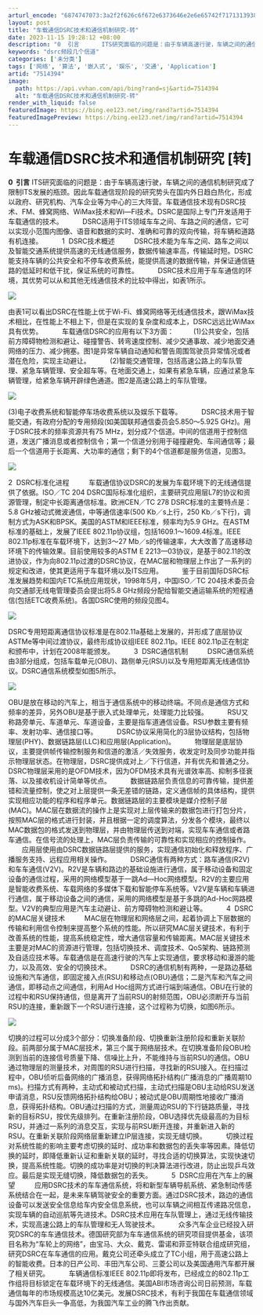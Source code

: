 ```yaml
---
arturl_encode: "6874747073:3a2f2f626c6f672e6373646e2e6e65742f7171313938373932:342f61727469636c652f64657461696c732f37353134333934"
layout: post
title: "车载通信DSRC技术和通信机制研究-转"
date: 2023-11-15 19:28:12 +08:00
description: "0  引言   　　ITS研究面临的问题是：由于车辆高速行驶，车辆之间的通信机制研究成了限制ITS发"
keywords: "dsrc频段几个信道"
categories: ['未分类']
tags: ['网络', '算法', '嵌入式', '娱乐', '交通', 'Application']
artid: "7514394"
image:
  path: https://api.vvhan.com/api/bing?rand=sj&artid=7514394
  alt: "车载通信DSRC技术和通信机制研究-转"
render_with_liquid: false
featuredImage: https://bing.ee123.net/img/rand?artid=7514394
featuredImagePreview: https://bing.ee123.net/img/rand?artid=7514394
---
```


# 车载通信DSRC技术和通信机制研究 [转]

**0  引言**
ITS研究面临的问题是：由于车辆高速行驶，车辆之间的通信机制研究成了限制ITS发展的瓶颈。因此车载通信现阶段的研究势头在国内外日趋白热化，形成以政府、研究机构、汽车企业等为中心的三大阵营。车载通信技术现有DSRC技术、FM、蜂窝网络、WiMax技术和Wi—Fi技术。DSRC是国际上专门开发适用于车载通信的技术。   　　DSRC适用于ITS领域车车之间、车路之间的通信，它可以实现小范围内图像、语音和数据的实时、准确和可靠的双向传输，将车辆和道路有机连接。   　　1  DSRC技术概述   　　DSRC技术能为车车之间、路车之间以及智能交通系统提供高速的无线通信服务，数据传输速率高，传输延时短。DSRC能支持车辆的公共安全和不停车收费系统，能提供高速的数据传输，并保证通信链路的低延时和低干扰，保证系统的可靠性。   　　DSRC技术应用于车车通信的环境，其优势可以从和其他无线通信技术的比较中得出，如表1所示。

![](http://www.autoinfo.gov.cn/autoinfo_cn/rootimages/2007/09/05/1188558955208087-1188558955212341.jpg)

由表1可以看出DSRC在性能上优于Wi-Fi、蜂窝网络等无线通信技术，跟WiMax技术相比，在性能上不相上下，但是在实现的复杂度和成本上，DSRC远远比WiMax具有优势。   　　车载通信DSRC的应用有以下3方面：   　　(1)公共安全，包括前方障碍物检测和避让、碰撞警告、转弯速度控制、减少交通事故、减少地面交通网络的压力、减少拥塞。图1是异常车辆自动通知和警告周围驾驶员异常情况或者潜在危险，实现主动避让。   　　(2)智能交通管理，包括高速公路上的车队管理、紧急车辆管理、安全超车等。在地面交通上，如果有紧急车辆，应通过紧急车辆管理，给紧急车辆开辟绿色通道。图2是高速公路上的车队管理。

![](http://www.autoinfo.gov.cn/autoinfo_cn/rootimages/2007/09/05/1188558955208087-1188558955213695.jpg)

(3)电子收费系统和智能停车场收费系统以及娱乐下载等。   　　DSRC技术用于智能交通，有政府分配的专用频段(如美国联邦通信委员会5.850～5.925 GHz)。用于DSRC技术的频率资源共有75 MHz，划分成7个信道。中间的信道用于控制信道，发送广播消息或者控制信令；第一个信道分别用于碰撞避免、车间通信等；最后一个信道用于长距离、大功率的通信；剩下的4个信道都是服务信道，见图3。

![](http://www.autoinfo.gov.cn/autoinfo_cn/rootimages/2007/09/05/1188558955208087-1188558955214212.jpg)

2  DSRC标准化进程   　　车载通信协议DSRC的发展为车载环境下的无线通信提供了依据。ISO／TC 204 DSRC国际标准化组织，主要研究应用层L7的协议和资源管理，制定中长距离通信标准。欧洲CEN／TC 278 DSRC标准的主要特点是：5.8 GHz被动式微波通信，中等通信速率(500 Kb／s上行，250 Kb／s下行)，调制方式为ASK和BPSK。美国的ASTM和IEEE标准，频率均为5.9 GHz。在ASTM标准的基础上，发展了IEEE 802.11p协议组，包括1609.1～1609.4标准。IEEE 802.11p标准在车载环境下，达到3～27 Mb／s的传输速率，大大改善了高速移动环境下的传输效果。目前使用较多的ASTM E 2213—03协议，是基于802.11的改进协议，作为向802.11p过渡的DSRC协议，在MAC层和物理层上作出了一系列的规定和改进，使其更适用于车载环境以及ITS应用。   　　鉴于目前国际DSRC标准发展趋势和国内ETC系统应用现状，1998年5月，中国ISO／TC 204技术委员会向交通部无线电管理委员会提出将5.8 GHz频段分配给智能交通运输系统的短程通信(包括ETC收费系统)。各国DSRC使用的频段见图4。

![](http://www.autoinfo.gov.cn/autoinfo_cn/rootimages/2007/09/05/1188558955208087-1188558955215021.jpg)

DSRC专用短距离通信协议标准是在802.11a基础上发展的，并形成了底层协议ASTMe等中间过渡协议，最终形成协议组IEEE 802.11p。IEEE 802.11p正在制定和颁布中，计划在2008年能颁发。   　　3  DSRC通信机制   　　DSRC通信系统由3部分组成，包括车载单元(OBU)、路侧单元(RSU)以及专用短距离无线通信协议。DSRC通信系统模型如图5所示。

![](http://www.autoinfo.gov.cn/autoinfo_cn/rootimages/2007/09/05/1188558955208087-1188558955216781.jpg)

OBU是放在移动的汽车上，相当于通信系统中的移动终端。不同点是通信方式和频率的差异，另外OBU是基于嵌入式处理单元，处理能力比较强。   　　RSU又称路旁单元、车道单元、车道设备，主要是指车道通信设备。RSU参数主要有频率、发射功率、通信接口等。   　　DSRC协议采用简化的3层协议结构，包括物理层(PHY)、数据链路层(LLC)和应用层(Application)。   　　物理层是底层协议，主要提供帧传输控制服务和信道的激活／失效服务，收发定时及同步功能并指示物理层状态。在物理层，DSRC提供成对上／下行信道，并有优先和普通之分。DSRC物理层采用的是OFDM技术，因为OFDM技术具有光谱效率高、抑制多径衰落、以及接收机设计简单等优点。   　　数据链路层负责信息的可靠传输，提供差错和流量控制，使之对上层提供一条无差错的链路，定义通信帧的具体结构，提供实现相应功能的程序和程序单元。数据链路层的主要模块是媒介控制子层(MAC)。MAC层在数据流的操作上是实现对上层传输来的数据包进行打包分片，按照MAC层的格式进行封装，并且根据一定的调度算法，分发各个模块，最终以MAC数据包的格式发送到物理层，并由物理层传送到对端，实现车车通信或者路车通信。在信号流的处理上，MAC层负责传输的可靠性和实现相应的控制操作。   　　应用层使用由DSRC数据链路层提供的服务，实现通信初始化和释放程序、广播服务支持、远程应用相关操作。   　　DSRC通信有两种方式：路车通信(R2V)和车车通信(V2V)。R2V是车辆和路边的基础设施进行通信，属于移动设备和固定设备的通信过程，采用的网络模型基于一跳Ad—Hoc网络模型。R2V的主要应用是智能收费系统、车载网络的多媒体下载和智能停车系统等。V2V是车辆和车辆进行通信，属于移动设备之间的通信，采用的网络模型是基于多跳的Ad-Hoc网路模型。V2V的典型应用是汽车主动避让、前方障碍物检测和避让等。   　　4  DSRC的MAC层关键技术   　　MAC层在物理层和网络层之间，起着协调上下层数据的传输和利用信令控制来提高整个系统的性能。所以研究MAC层关键技术，有利于改善系统的性能，提高系统稳定性，增大通信容量和传输距离。MAC层关键技术主要是对MAC的资源进行管理，包括切换技术、调度技术、QoS架构、链路预测及自适应技术等。车载通信是在高速行驶的汽车上实现通信，要求移动和漫游的能力，以及高效、安全的切换技术。   　　DSRC的通信机制有两种，一是路边基础设施和汽车通信，即固定接入点(RSU)和移动点(OBU)通信；二是汽车和汽车之间通信，即移动点之间通信，利用Ad Hoc组网方式进行端到端通信。OBU在行驶的过程中和RSU保持通信，但是离开了当前RSU的射频范围，OBU必须断开与当前RSU的连接，重新跟下一个RSU进行连接，这个过程称为切换，如图6所示。

![](http://www.autoinfo.gov.cn/autoinfo_cn/rootimages/2007/09/05/1188558955208087-1188558955218861.jpg)

切换的过程可以分成3个部分：切换准备阶段、切换重新注册阶段和重新关联阶段。前两部分属于MAC层技术，第三个属于网络层技术。在切换准备阶段OBU检测到当前的连接信号质量下降、信噪比上升，不能维持与当前RSU的通信。OBU通过物理层的测量技术，对周围的RSU进行扫描，寻找新的RSU接入。在扫描过程中，OBU侦听后备网络的广播消息，获得网络拓扑结构(广播消息的广播周期10 ms)。扫描方式有两种，主动式和被动式扫描，主动式扫描是OBU主动给RSU发送申请消息，RSU反馈网络拓扑结构给OBU；被动式是OBU周期性地接收广播消息，获得拓扑结构。OBU通过扫描的方式，测量周边RSU的下行链路质量，寻找新的目标RSU，按优先级排列。在重新注册阶段，OBU选择优先级最高的为目标RSU，并通过一系列的消息交互，实现与前RSU断开连接，并重新进入新的RSU。在重新关联阶段网络层重新建立IP层连接，实现无缝切换。   　　切换过程对系统性能的影响主要考虑切换的延时、成功率和数据包的丢失率等因素。降低切换的延时，即降低重新认证和重新关联的延时，寻找合适的切换算法，实现快速切换，提高系统性能。切换的成功率是对切换的判决算法进行改进，防止出现乒乓效应。最后是实现无缝切换，降低数据包的丢失。   　　5  DSRC应用在汽车上的展望   　　应用DSRC技术的车车通信系统，将和新型车辆导航系统、紧急制动传感系统结合在一起，是未来车辆驾驶安全的重要方面。通过DSRC技术，路边的通信设备可以发送安全信息给车内安全信息系统，也可以车辆之间相互传递路况信息，实现车辆的自动巡航等先进技术。DSRC技术应用在车队管理上，通过无线传输技术，实现高速公路上的车队管理和无人驾驶技术。   　　众多汽车企业已经投入研究DSRC的车车通信技术。德国研究部为车车通信系统的研究项目提供基金，该项目名称为“车轮上的网络”，由宝马、大众、戴克、雷诺和菲亚特联合组成研究组，研究DSRC在车车通信的应用。戴克公司还牵头成立了TC小组，用于高速公路上的智能收费。日本的日产公司、丰田汽车公司、三菱公司以及美国通用汽车都开展了相关研究。   　　车辆通信标准IEEE 802.11p即将发布，已经成立的802.11p工作组将目标锁定在车载环境下的无线通信。美国ABI市场咨询公司日前预测，车载通信每年的市场规模高达10亿美元。发展DSRC技术，有利于我国在车载通信领域与国外汽车巨头一争高低，为我国汽车工业的腾飞作出贡献。